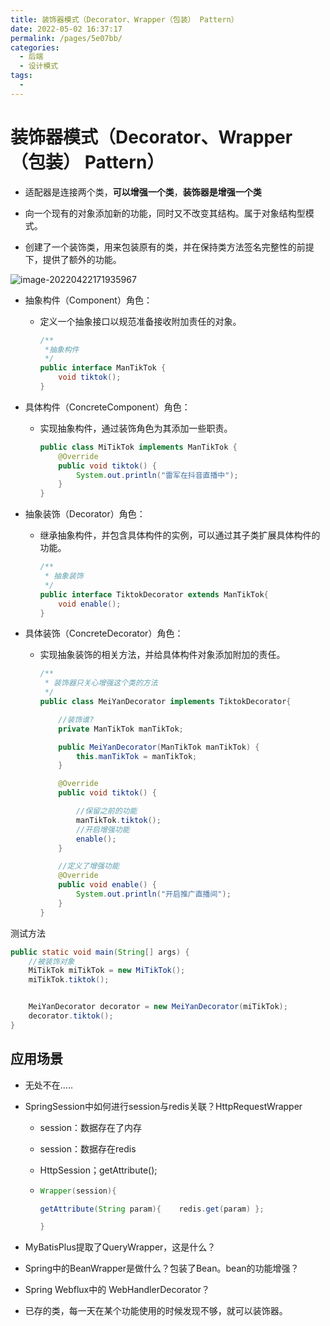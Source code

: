 ```yaml
---
title: 装饰器模式（Decorator、Wrapper（包装） Pattern）
date: 2022-05-02 16:37:17
permalink: /pages/5e07bb/
categories:
  - 后端
  - 设计模式
tags:
  - 
---
```

# 装饰器模式（Decorator、Wrapper（包装） Pattern）

- 适配器是连接两个类，**可以增强一个类**，**装饰器是增强一个类**

- 向一个现有的对象添加新的功能，同时又不改变其结构。属于对象结构型模式。

- 创建了一个装饰类，用来包装原有的类，并在保持类方法签名完整性的前提下，提供了额外的功能。

![image-20220422171935967](https://cdn.jsdelivr.net/gh/Iekrwh/images/md-images/image-20220422171935967.png)

- 抽象构件（Component）角色：

  - 定义一个抽象接口以规范准备接收附加责任的对象。

    ```java
    /**
     *抽象构件
     */
    public interface ManTikTok {
        void tiktok();
    }
    ```

- 具体构件（ConcreteComponent）角色：

  - 实现抽象构件，通过装饰角色为其添加一些职责。

    ```java
    public class MiTikTok implements ManTikTok {
        @Override
        public void tiktok() {
            System.out.println("雷军在抖音直播中");
        }
    }
    
    ```

- 抽象装饰（Decorator）角色：

  - 继承抽象构件，并包含具体构件的实例，可以通过其子类扩展具体构件的功能。

    ```java
    /**
     * 抽象装饰
     */
    public interface TiktokDecorator extends ManTikTok{
        void enable();
    }
    ```

- 具体装饰（ConcreteDecorator）角色：

  - 实现抽象装饰的相关方法，并给具体构件对象添加附加的责任。

    ```java
    /**
     * 装饰器只关心增强这个类的方法
     */
    public class MeiYanDecorator implements TiktokDecorator{
    
        //装饰谁?
        private ManTikTok manTikTok;
    
        public MeiYanDecorator(ManTikTok manTikTok) {
            this.manTikTok = manTikTok;
        }
    
        @Override
        public void tiktok() {
    
            //保留之前的功能
            manTikTok.tiktok();
            //开启增强功能
            enable();
        }
    
        //定义了增强功能
        @Override
        public void enable() {
            System.out.println("开启推广直播间");
        }
    }
    ```

测试方法

```java
public static void main(String[] args) {
    //被装饰对象
    MiTikTok miTikTok = new MiTikTok();
    miTikTok.tiktok();


    MeiYanDecorator decorator = new MeiYanDecorator(miTikTok);
    decorator.tiktok();
}
```

## 应用场景

- 无处不在.....

- SpringSession中如何进行session与redis关联？HttpRequestWrapper

  - session：数据存在了内存

  - session：数据存在redis

  - HttpSession；getAttribute();

  - ```java
    Wrapper(session){
    
    getAttribute(String param){    redis.get(param) };
    
    }
    ```

- MyBatisPlus提取了QueryWrapper，这是什么？

- Spring中的BeanWrapper是做什么？包装了Bean。bean的功能增强？

- Spring Webflux中的 WebHandlerDecorator？

- 已存的类，每一天在某个功能使用的时候发现不够，就可以装饰器。

